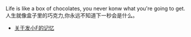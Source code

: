 Life is like a box of chocolates, you never konw what you're going to get.<br />人生就像盒子里的巧克力,你永远不知道下一秒会是什么。

* [关于发小F的记忆](https://github.com/shihujiang/blog/issues/1)
